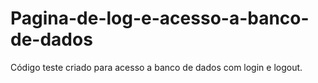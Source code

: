 # Pagina-de-log-e-acesso-a-banco-de-dados
Código teste criado para acesso a banco de dados com login e logout.

